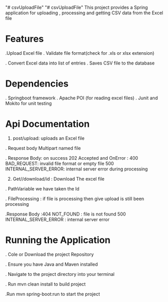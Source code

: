 "# csvUploadFile" 
"# csvUploadFile"
This project provides a Spring application for uploading , processing and getting  CSV data from the Excel file
# Features
.Upload Excel file
. Validate file format(check for .xls or xlsx
extension)

. Convert Excel data into list of entries
. Saves CSV file to the database

# Dependencies
. Springboot framework
. Apache POI (for reading excel files)
. Junit and Mokito for unit testing

# Api Documentation


   

1. post/upload: uploads an Excel file

. Request body Multipart named file

. Response Body: on success 202 Accepted
and OnError : 400 BAD_REQUEST: invalid file format or empty file
500 INTERNAL_SERVER_ERROR: internal server error during processing


2. Get//download/id : Download The excel file

. PathVariable we have taken the Id

. FileProcessing : if file is processing then give upload is still been processing

.Response Body :404 NOT_FOUND : file is not found
 500 INTERNAL_SERVER_ERROR : internal server error

# Running the Application
. Cole or Download the project Repository

. Ensure you have Java and Maven installed

. Navigate to the project directory into your terminal

. Run mvn clean install to build project

.Run mvn spring-boot:run to start the project
 
